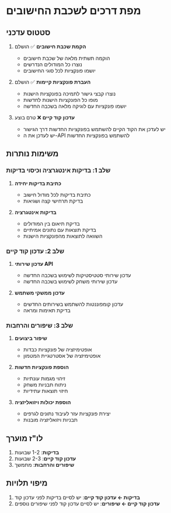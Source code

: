 # מפת דרכים לשכבת החישובים

## סטטוס עדכני

1. **הקמת שכבת חישובים** ✅ הושלם
   - הוקמה תשתית מלאה של שכבת חישובים
   - נוצרו כל המודולים הנדרשים
   - יושמו פונקציות לכל סוגי החישובים

2. **העברת פונקציות קיימות** ✅ הושלם
   - נוצרו קבצי גישור לתמיכה בפונקציות הישנות
   - מופו כל הפונקציות הישנות לחדשות
   - יושמו פונקציות עם לוגיקה מלאה בשכבה החדשה

3. **עדכון קוד קיים** ❌ טרם בוצע
   - יש לעדכן את הקוד הקיים להשתמש בפונקציות החדשות דרך הגישור
   - יש לעדכן את ה-API להשתמש בפונקציות החדשות

## משימות נותרות

### שלב 1: בדיקות אינטגרציה וכיסוי בדיקות

1. **כתיבת בדיקות יחידה**
   - כתיבת בדיקות לכל מודול חישוב
   - בדיקת תרחישי קצה ושגיאות

2. **בדיקות אינטגרציה**
   - בדיקת תיאום בין המודולים
   - בדיקת תוצאות עם נתונים אמיתיים
   - השוואה לתוצאות מהפונקציות הישנות

### שלב 2: עדכון קוד קיים

1. **עדכון שירותי API**
   - עדכון שירותי סטטיסטיקות לשימוש בשכבה החדשה
   - עדכון שירותי משחק לשימוש בשכבה החדשה

2. **עדכון ממשקי משתמש**
   - עדכון קומפוננטות להשתמש בשירותים החדשים
   - בדיקת תאימות ומראה

### שלב 3: שיפורים והרחבות

1. **שיפור ביצועים**
   - אופטימיזציה של פונקציות כבדות
   - אופטימיזציה של אסטרטגיית המטמון

2. **הוספת פונקציות חדשות**
   - זיהוי מגמות עונתיות
   - ניתוח תבניות משחק
   - חיזוי תוצאות עתידיות

3. **הוספת יכולות ויזואליזציה**
   - יצירת פונקציות עזר לעיבוד נתונים לגרפים
   - תבניות ויזואליזציה מובנות

## לו"ז מוערך

1. **בדיקות**: 1-2 שבועות
2. **עדכון קוד קיים**: 2-3 שבועות
3. **שיפורים והרחבות**: מתמשך

## מיפוי תלויות

1. **בדיקות ← עדכון קוד קיים**: יש לסיים בדיקות לפני עדכון קוד
2. **עדכון קוד קיים ← שיפורים**: יש לסיים עדכון קוד לפני שיפורים נוספים 